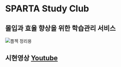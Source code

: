 

# SPARTA Study Club
## 몰입과 효율 향상을 위한 학습관리 서비스

![플젝 정리용](https://user-images.githubusercontent.com/68773118/115776896-9d823700-a3ef-11eb-8907-d07593c789d7.png)

## 시현영상 [Youtube](https://www.youtube.com/watch?v=PO9PinZHFJs&t=4s)
